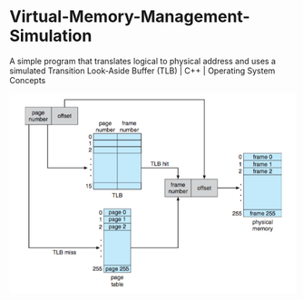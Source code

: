 # Virtual-Memory-Management-Simulation
A simple program that translates logical to physical address and uses a simulated Transition Look-Aside Buffer (TLB) | C++ | Operating System Concepts

![Alt text](https://github.com/tylersriver/Virtual-Memory-Management-Simulation/blob/master/TLB%20Block.png "Diagram")
